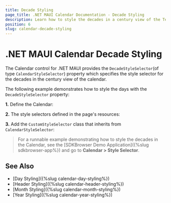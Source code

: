 ```yaml
---
title: Decade Styling
page_title: .NET MAUI Calendar Documentation - Decade Styling
description: Learn how to style the decades in a century view of the Telerik .NET MAUI Calendar control. 
position: 6
slug: calendar-decade-styling
---
```


# .NET MAUI Calendar Decade Styling

The Calendar control for .NET MAUI provides the `DecadeStyleSelector`(of type `CalendarStyleSelector`) property which specifies the style selector for the decades in the century view of the calendar.

The following example demonstrates how to style the days with the `DecadeStyleSelector` property:

**1.** Define the Calendar:

<snippet id='calendar-styleselectors-decadestyleselector-usage'/>

**2.** The style selectors defined in the page's resources:

<snippet id='calendar-styleselectors-decadestyleselector-definition'/>

**3.** Add the `CustomStyleSelector` class that inherits from `CalendarStyleSelector`:

<snippet id='calendar-styleselectors-custom-calendarstyleselector'/>

>For a runnable example demonstrating how to style the decades in the Calendar, see the [SDKBrowser Demo Application]({%slug sdkbrowser-app%}) and go to **Calendar > Style Selector**.

## See Also

- [Day Styling]({%slug calendar-day-styling%})
- [Header Styling]({%slug calendar-header-styling%}) 
- [Month Styling]({%slug calendar-month-styling%})
- [Year Styling]({%slug calendar-year-styling%})
